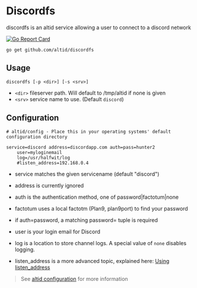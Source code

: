 # Discordfs

discordfs is an altid service allowing a user to connect to a discord network

[![Go Report Card](https://goreportcard.com/badge/github.com/altid/discordfs)](https://goreportcard.com/report/github.com/altid/discordfs)

`go get github.com/altid/discordfs`

## Usage


`discordfs [-p <dir>] [-s <srv>]`

- `<dir>` fileserver path. Will default to /tmp/altid if none is given
- `<srv>` service name to use. (Default `discord`)

## Configuration

```ndb
# altid/config - Place this in your operating systems' default configuration directory

service=discord address=discordapp.com auth=pass=hunter2
    user=myloginemail
    log=/usr/halfwit/log
    #listen_address=192.168.0.4
```

- service matches the given servicename (default "discord")

- address is currently ignored
- auth is the authentication method, one of password|factotum|none
- factotum uses a local factotm (Plan9, plan9port) to find your password
- if auth=password, a matching password= tuple is required
- user is your login email for Discord
- log is a location to store channel logs. A special value of `none` disables logging.
- listen_address is a more advanced topic, explained here: [Using listen_address](https://altid.github.io/using-listen-address.html)

> See [altid configuration](https://altid.github.io/altid-configurations.html) for more information
